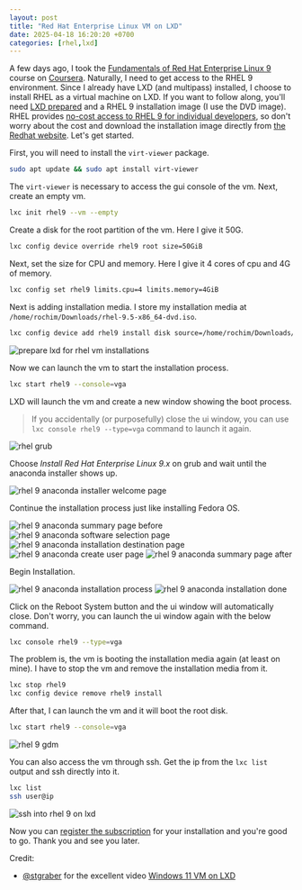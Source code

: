 ```yaml
---
layout: post
title: "Red Hat Enterprise Linux VM on LXD"
date: 2025-04-18 16:20:20 +0700
categories: [rhel,lxd]
---
```


A few days ago, I took the [Fundamentals of Red Hat Enterprise Linux 9](https://www.coursera.org/learn/fundamentals-of-red-hat-enterprise-linux-9) course on [Coursera](https://www.coursera.org). Naturally, I need to get access to the RHEL 9 environment. Since I already have LXD (and multipass) installed, I choose to install RHEL as a virtual machine on LXD. If you want to follow along, you'll need [LXD prepared](/frappe-development-environment-on-lxd-container/) and a RHEL 9 installation image (I use the DVD image). RHEL provides [no-cost access to RHEL 9 for individual developers](https://developers.redhat.com/articles/faqs-no-cost-red-hat-enterprise-linux), so don't worry about the cost and download the installation image directly from [the Redhat website](https://developers.redhat.com/products/rhel/download). Let's get started.

First, you will need to install the `virt-viewer` package.
```bash
sudo apt update && sudo apt install virt-viewer
```

The `virt-viewer` is necessary to access the gui console of the vm. Next, create an empty vm.
```bash
lxc init rhel9 --vm --empty
```

Create a disk for the root partition of the vm. Here I give it 50G.
```bash
lxc config device override rhel9 root size=50GiB
```

Next, set the size for CPU and memory. Here I give it 4 cores of cpu and 4G of memory.
```bash
lxc config set rhel9 limits.cpu=4 limits.memory=4GiB
```

Next is adding installation media. I store my installation media at `/home/rochim/Downloads/rhel-9.5-x86_64-dvd.iso`.
```bash
lxc config device add rhel9 install disk source=/home/rochim/Downloads/rhel-9.5-x86_64-dvd.iso boot.priority=10
```

![prepare lxd for rhel vm installations](/images/lxd-rhel-prepare.png)

Now we can launch the vm to start the installation process.

```bash
lxc start rhel9 --console=vga
```

LXD will launch the vm and create a new window showing the boot process.

>If you accidentally (or purposefully) close the ui window, you can use `lxc console rhel9 --type=vga` command to launch it again.

![rhel grub](/images/first-boot-rhel9.png)


Choose _Install Red Hat Enterprise Linux 9.x_ on grub and wait until the anaconda installer shows up.

![rhel 9 anaconda installer welcome page](/images/rhel9-anaconda-welcome.png)

Continue the installation process just like installing Fedora OS.

![rhel 9 anaconda summary page before](/images/rhel9-anaconda-summary-1.png)
![rhel 9 anaconda software selection page](/images/rhel9-anaconda-software-selection.png)
![rhel 9 anaconda installation destination page](/images/rhel9-anaconda-installation-destination.png)
![rhel 9 anaconda create user page](/images/rhel9-anaconda-create-user.png)
![rhel 9 anaconda summary page after](/images/rhel9-anaconda-summary-2.png)

Begin Installation.

![rhel 9 anaconda installation process](/images/rhel9-anaconda-installation-process.png)
![rhel 9 anaconda installation done](/images/rhel9-anaconda-installation-done.png)

Click on the Reboot System button and the ui window will automatically close. Don't worry, you can launch the ui window again with the below command.

```bash
lxc console rhel9 --type=vga
```

The problem is, the vm is booting the installation media again (at least on mine). I have to stop the vm and remove the installation media from it.

```bash
lxc stop rhel9
lxc config device remove rhel9 install
```

After that, I can launch the vm and it will boot the root disk.

```bash
lxc start rhel9 --console=vga
```

![rhel 9 gdm](/images/rhel9-gdm.png)

You can also access the vm through ssh. Get the ip from the `lxc list` output and ssh directly into it.
```bash
lxc list
ssh user@ip
```

![ssh into rhel 9 on lxd](/images/rhel9-ssh-into.png)

Now you can [register the subscription](https://access.redhat.com/articles/1378093) for your installation and you're good to go. Thank you and see you later.

Credit: 
 - [@stgraber](https://github.com/stgraber) for the excellent video [Windows 11 VM on LXD](https://www.youtube.com/watch?v=3PDMGwbbk48)